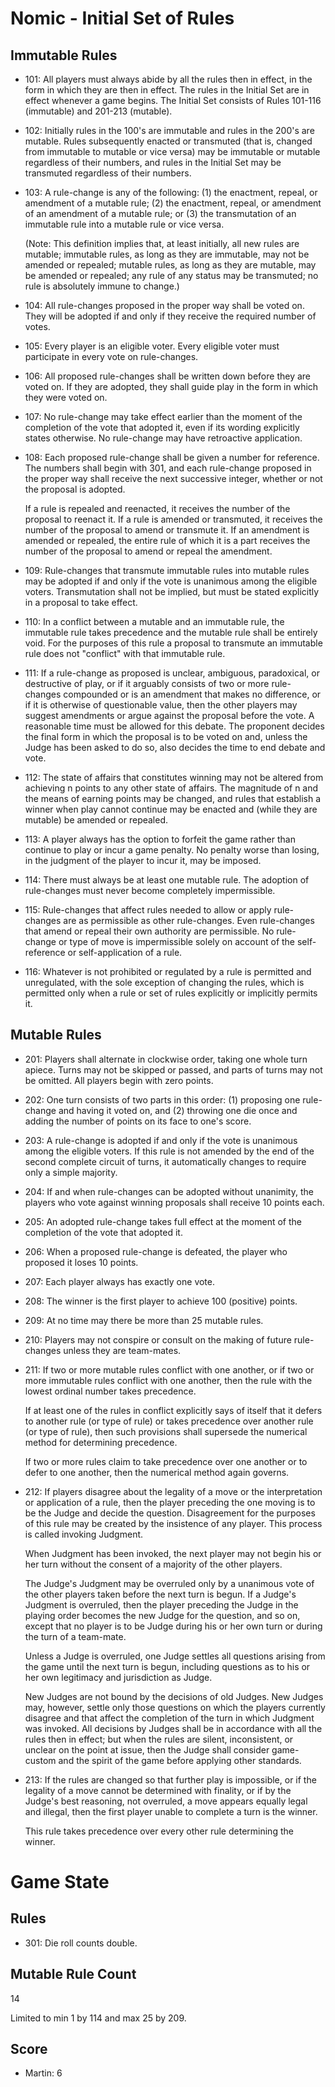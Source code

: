 # Nomic - Initial Set of Rules

## Immutable Rules

* 101: All players must always abide by all the rules then in effect, in the form in which they are then in effect. The rules in the Initial Set are in effect whenever a game begins. The Initial Set consists of Rules 101-116 (immutable) and 201-213 (mutable).

* 102: Initially rules in the 100's are immutable and rules in the 200's are mutable. Rules subsequently enacted or transmuted (that is, changed from immutable to mutable or vice versa) may be immutable or mutable regardless of their numbers, and rules in the Initial Set may be transmuted regardless of their numbers.

* 103: A rule-change is any of the following: (1) the enactment, repeal, or amendment of a mutable rule; (2) the enactment, repeal, or amendment of an amendment of a mutable rule; or (3) the transmutation of an immutable rule into a mutable rule or vice versa.

    (Note: This definition implies that, at least initially, all new rules are mutable; immutable rules, as long as they are immutable, may not be amended or repealed; mutable rules, as long as they are mutable, may be amended or repealed; any rule of any status may be transmuted; no rule is absolutely immune to change.)

* 104: All rule-changes proposed in the proper way shall be voted on. They will be adopted if and only if they receive the required number of votes.

* 105: Every player is an eligible voter. Every eligible voter must participate in every vote on rule-changes.

* 106: All proposed rule-changes shall be written down before they are voted on. If they are adopted, they shall guide play in the form in which they were voted on.

* 107: No rule-change may take effect earlier than the moment of the completion of the vote that adopted it, even if its wording explicitly states otherwise. No rule-change may have retroactive application.

* 108: Each proposed rule-change shall be given a number for reference. The numbers shall begin with 301, and each rule-change proposed in the proper way shall receive the next successive integer, whether or not the proposal is adopted.

    If a rule is repealed and reenacted, it receives the number of the proposal to reenact it. If a rule is amended or transmuted, it receives the number of the proposal to amend or transmute it. If an amendment is amended or repealed, the entire rule of which it is a part receives the number of the proposal to amend or repeal the amendment.

* 109: Rule-changes that transmute immutable rules into mutable rules may be adopted if and only if the vote is unanimous among the eligible voters. Transmutation shall not be implied, but must be stated explicitly in a proposal to take effect.

* 110: In a conflict between a mutable and an immutable rule, the immutable rule takes precedence and the mutable rule shall be entirely void. For the purposes of this rule a proposal to transmute an immutable rule does not "conflict" with that immutable rule.

* 111: If a rule-change as proposed is unclear, ambiguous, paradoxical, or destructive of play, or if it arguably consists of two or more rule-changes compounded or is an amendment that makes no difference, or if it is otherwise of questionable value, then the other players may suggest amendments or argue against the proposal before the vote. A reasonable time must be allowed for this debate. The proponent decides the final form in which the proposal is to be voted on and, unless the Judge has been asked to do so, also decides the time to end debate and vote.

* 112: The state of affairs that constitutes winning may not be altered from achieving n points to any other state of affairs. The magnitude of n and the means of earning points may be changed, and rules that establish a winner when play cannot continue may be enacted and (while they are mutable) be amended or repealed.

* 113: A player always has the option to forfeit the game rather than continue to play or incur a game penalty. No penalty worse than losing, in the judgment of the player to incur it, may be imposed.

* 114: There must always be at least one mutable rule. The adoption of rule-changes must never become completely impermissible.

* 115: Rule-changes that affect rules needed to allow or apply rule-changes are as permissible as other rule-changes. Even rule-changes that amend or repeal their own authority are permissible. No rule-change or type of move is impermissible solely on account of the self-reference or self-application of a rule.

* 116: Whatever is not prohibited or regulated by a rule is permitted and unregulated, with the sole exception of changing the rules, which is permitted only when a rule or set of rules explicitly or implicitly permits it.

## Mutable Rules

* 201: Players shall alternate in clockwise order, taking one whole turn apiece. Turns may not be skipped or passed, and parts of turns may not be omitted. All players begin with zero points.

* 202: One turn consists of two parts in this order: (1) proposing one rule-change and having it voted on, and (2) throwing one die once and adding the number of points on its face to one's score.

* 203: A rule-change is adopted if and only if the vote is unanimous among the eligible voters. If this rule is not amended by the end of the second complete circuit of turns, it automatically changes to require only a simple majority.

* 204: If and when rule-changes can be adopted without unanimity, the players who vote against winning proposals shall receive 10 points each.

* 205: An adopted rule-change takes full effect at the moment of the completion of the vote that adopted it.

* 206: When a proposed rule-change is defeated, the player who proposed it loses 10 points.

* 207: Each player always has exactly one vote.

* 208: The winner is the first player to achieve 100 (positive) points.

* 209: At no time may there be more than 25 mutable rules.

* 210: Players may not conspire or consult on the making of future rule-changes unless they are team-mates.

* 211: If two or more mutable rules conflict with one another, or if two or more immutable rules conflict with one another, then the rule with the lowest ordinal number takes precedence.

    If at least one of the rules in conflict explicitly says of itself that it defers to another rule (or type of rule) or takes precedence over another rule (or type of rule), then such provisions shall supersede the numerical method for determining precedence.

    If two or more rules claim to take precedence over one another or to defer to one another, then the numerical method again governs.

* 212: If players disagree about the legality of a move or the interpretation or application of a rule, then the player preceding the one moving is to be the Judge and decide the question. Disagreement for the purposes of this rule may be created by the insistence of any player. This process is called invoking Judgment.

    When Judgment has been invoked, the next player may not begin his or her turn without the consent of a majority of the other players.

    The Judge's Judgment may be overruled only by a unanimous vote of the other players taken before the next turn is begun. If a Judge's Judgment is overruled, then the player preceding the Judge in the playing order becomes the new Judge for the question, and so on, except that no player is to be Judge during his or her own turn or during the turn of a team-mate.

    Unless a Judge is overruled, one Judge settles all questions arising from the game until the next turn is begun, including questions as to his or her own legitimacy and jurisdiction as Judge.

    New Judges are not bound by the decisions of old Judges. New Judges may, however, settle only those questions on which the players currently disagree and that affect the completion of the turn in which Judgment was invoked. All decisions by Judges shall be in accordance with all the rules then in effect; but when the rules are silent, inconsistent, or unclear on the point at issue, then the Judge shall consider game-custom and the spirit of the game before applying other standards.

* 213: If the rules are changed so that further play is impossible, or if the legality of a move cannot be determined with finality, or if by the Judge's best reasoning, not overruled, a move appears equally legal and illegal, then the first player unable to complete a turn is the winner.

    This rule takes precedence over every other rule determining the winner.

# Game State

## Rules

* 301: Die roll counts double.

## Mutable Rule Count

14

Limited to min 1 by 114 and max 25 by 209.

## Score

* Martin: 6

